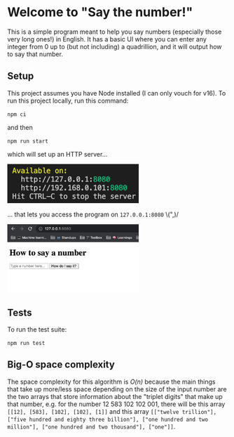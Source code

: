 # Welcome to "Say the number!"
This is a simple program meant to help you say numbers (especially those very long ones!) in English.  It has a basic UI where you can enter any integer from 0 up to (but not including) a quadrillion, and it will output how to say that number.

## Setup
This project assumes you have Node installed (I can only vouch for v16).
To run this project locally, run this command:
```
npm ci
```
and then
```
npm run start
```
which will set up an HTTP server...
<div><img src="./images/server-running.png" alt="HTTP server successfully running" width=300 /></div>

... that lets you access the program on `127.0.0.1:8080` \\(",)/
<div><img src="./images/browser.png" alt="Accessing the program through your browser" width=300 /></div>

## Tests
To run the test suite:
```
npm run test
```

## Big-O space complexity
The space complexity for this algorithm is _O(n)_ because the main things that take up more/less space depending on the size of the input number are the two arrays that store information about the "triplet digits" that make up that number, e.g. for the number 12 583 102 102 001, there will be this array `[[12], [583], [102], [102], [1]]` and this array `[["twelve trillion"], ["five hundred and eighty three billion"], ["one hundred and two million"], ["one hundred and two thousand"], ["one"]]`.